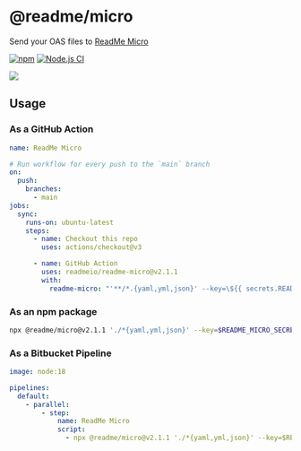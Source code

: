 # @readme/micro

Send your OAS files to [ReadMe Micro](https://micro.readme.build/)

[![npm](https://img.shields.io/npm/v/@readme/micro)](https://npm.im/@readme/micro) [![Node.js CI](https://github.com/readmeio/readme-micro/actions/workflows/ci.yaml/badge.svg)](https://github.com/readmeio/readme-micro/actions/workflows/ci.yaml)

[![](https://d3vv6lp55qjaqc.cloudfront.net/items/1M3C3j0I0s0j3T362344/Untitled-2.png)](https://readme.io)

## Usage

### As a GitHub Action

```yaml
name: ReadMe Micro

# Run workflow for every push to the `main` branch
on:
  push:
    branches:
      - main
jobs:
  sync:
    runs-on: ubuntu-latest
    steps:
      - name: Checkout this repo
        uses: actions/checkout@v3

      - name: GitHub Action
        uses: readmeio/readme-micro@v2.1.1
        with:
          readme-micro: "'**/*.{yaml,yml,json}' --key=\${{ secrets.README_MICRO_SECRET }}"
```

### As an npm package

```sh
npx @readme/micro@v2.1.1 './*{yaml,yml,json}' --key=$README_MICRO_SECRET
```

### As a Bitbucket Pipeline

```yaml
image: node:18

pipelines:
  default:
    - parallel:
        - step:
            name: ReadMe Micro
            script:
              - npx @readme/micro@v2.1.1 './*{yaml,yml,json}' --key=$README_MICRO_SECRET
```
